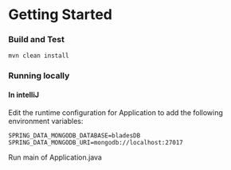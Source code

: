 # Getting Started

### Build and Test
`mvn clean install`

### Running locally

#### In intelliJ

Edit the runtime configuration for Application to add the following environment variables:

`SPRING_DATA_MONGODB_DATABASE=bladesDB`
`SPRING_DATA_MONGODB_URI=mongodb://localhost:27017`

Run main of Application.java
